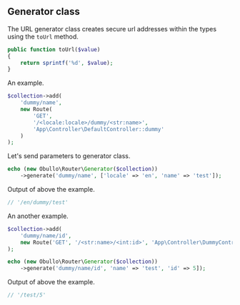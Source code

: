 
## Generator class

The URL generator class creates secure url addresses within the types using the `toUrl` method.

```php
public function toUrl($value)
{
    return sprintf('%d', $value);
}
```

An example.

```php
$collection->add(
    'dummy/name',
    new Route(
        'GET',
        '/<locale:locale>/dummy/<str:name>',
        'App\Controller\DefaultController::dummy'
    )
);
```

Let's send parameters to generator class.

```php
echo (new Obullo\Router\Generator($collection))
	->generate('dummy/name', ['locale' => 'en', 'name' => 'test']);
```

Output of above the example.

```php
// '/en/dummy/test'
```

An another example.

```php
$collection->add(
    'dummy/name/id',
    new Route('GET', '/<str:name>/<int:id>', 'App\Controller\DummyController::index')
);
```

```php
echo (new Obullo\Router\Generator($collection))
	->generate('dummy/name/id', 'name' => 'test', 'id' => 5]);
```

Output of above the example.

```php
// '/test/5'
```